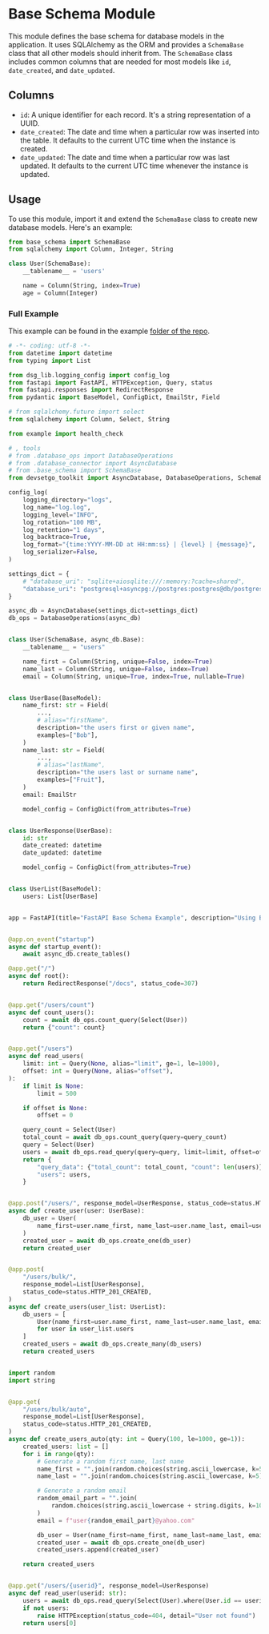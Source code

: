 # Base Schema Module

This module defines the base schema for database models in the application. It uses SQLAlchemy as the ORM and provides a `SchemaBase` class that all other models should inherit from. The `SchemaBase` class includes common columns that are needed for most models like `id`, `date_created`, and `date_updated`.

## Columns

- `id`: A unique identifier for each record. It's a string representation of a UUID.
- `date_created`: The date and time when a particular row was inserted into the table. It defaults to the current UTC time when the instance is created.
- `date_updated`: The date and time when a particular row was last updated. It defaults to the current UTC time whenever the instance is updated.

## Usage

To use this module, import it and extend the `SchemaBase` class to create new database models. Here's an example:

```python
from base_schema import SchemaBase
from sqlalchemy import Column, Integer, String

class User(SchemaBase):
    __tablename__ = 'users'

    name = Column(String, index=True)
    age = Column(Integer)

```

### Full Example
This example can be found in the example [folder of the repo](https://github.com/devsetgo/DevSetGo_Toolkit/tree/main/example).

```python
# -*- coding: utf-8 -*-
from datetime import datetime
from typing import List

from dsg_lib.logging_config import config_log
from fastapi import FastAPI, HTTPException, Query, status
from fastapi.responses import RedirectResponse
from pydantic import BaseModel, ConfigDict, EmailStr, Field

# from sqlalchemy.future import select
from sqlalchemy import Column, Select, String

from example import health_check

# , tools
# from .database_ops import DatabaseOperations
# from .database_connector import AsyncDatabase
# from .base_schema import SchemaBase
from devsetgo_toolkit import AsyncDatabase, DatabaseOperations, SchemaBase

config_log(
    logging_directory="logs",
    log_name="log.log",
    logging_level="INFO",
    log_rotation="100 MB",
    log_retention="1 days",
    log_backtrace=True,
    log_format="{time:YYYY-MM-DD at HH:mm:ss} | {level} | {message}",
    log_serializer=False,
)

settings_dict = {
    # "database_uri": "sqlite+aiosqlite:///:memory:?cache=shared",
    "database_uri": "postgresql+asyncpg://postgres:postgres@db/postgres",
}

async_db = AsyncDatabase(settings_dict=settings_dict)
db_ops = DatabaseOperations(async_db)


class User(SchemaBase, async_db.Base):
    __tablename__ = "users"

    name_first = Column(String, unique=False, index=True)
    name_last = Column(String, unique=False, index=True)
    email = Column(String, unique=True, index=True, nullable=True)


class UserBase(BaseModel):
    name_first: str = Field(
        ...,
        # alias="firstName",
        description="the users first or given name",
        examples=["Bob"],
    )
    name_last: str = Field(
        ...,
        # alias="lastName",
        description="the users last or surname name",
        examples=["Fruit"],
    )
    email: EmailStr

    model_config = ConfigDict(from_attributes=True)


class UserResponse(UserBase):
    id: str
    date_created: datetime
    date_updated: datetime

    model_config = ConfigDict(from_attributes=True)


class UserList(BaseModel):
    users: List[UserBase]


app = FastAPI(title="FastAPI Base Schema Example", description="Using Base Schema class with a FastAPI app.")


@app.on_event("startup")
async def startup_event():
    await async_db.create_tables()

@app.get("/")
async def root():
    return RedirectResponse("/docs", status_code=307)


@app.get("/users/count")
async def count_users():
    count = await db_ops.count_query(Select(User))
    return {"count": count}


@app.get("/users")
async def read_users(
    limit: int = Query(None, alias="limit", ge=1, le=1000),
    offset: int = Query(None, alias="offset"),
):
    if limit is None:
        limit = 500

    if offset is None:
        offset = 0

    query_count = Select(User)
    total_count = await db_ops.count_query(query=query_count)
    query = Select(User)
    users = await db_ops.read_query(query=query, limit=limit, offset=offset)
    return {
        "query_data": {"total_count": total_count, "count": len(users)},
        "users": users,
    }


@app.post("/users/", response_model=UserResponse, status_code=status.HTTP_201_CREATED)
async def create_user(user: UserBase):
    db_user = User(
        name_first=user.name_first, name_last=user.name_last, email=user.email
    )
    created_user = await db_ops.create_one(db_user)
    return created_user


@app.post(
    "/users/bulk/",
    response_model=List[UserResponse],
    status_code=status.HTTP_201_CREATED,
)
async def create_users(user_list: UserList):
    db_users = [
        User(name_first=user.name_first, name_last=user.name_last, email=user.email)
        for user in user_list.users
    ]
    created_users = await db_ops.create_many(db_users)
    return created_users


import random
import string


@app.get(
    "/users/bulk/auto",
    response_model=List[UserResponse],
    status_code=status.HTTP_201_CREATED,
)
async def create_users_auto(qty: int = Query(100, le=1000, ge=1)):
    created_users: list = []
    for i in range(qty):
        # Generate a random first name, last name
        name_first = "".join(random.choices(string.ascii_lowercase, k=5))
        name_last = "".join(random.choices(string.ascii_lowercase, k=5))

        # Generate a random email
        random_email_part = "".join(
            random.choices(string.ascii_lowercase + string.digits, k=10)
        )
        email = f"user{random_email_part}@yahoo.com"

        db_user = User(name_first=name_first, name_last=name_last, email=email)
        created_user = await db_ops.create_one(db_user)
        created_users.append(created_user)

    return created_users


@app.get("/users/{userid}", response_model=UserResponse)
async def read_user(userid: str):
    users = await db_ops.read_query(Select(User).where(User.id == userid))
    if not users:
        raise HTTPException(status_code=404, detail="User not found")
    return users[0]

```
